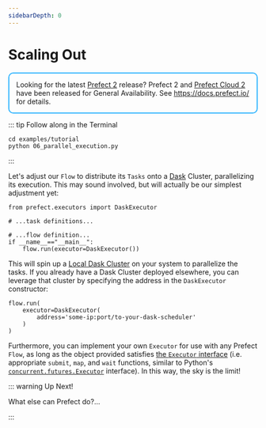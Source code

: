 ```yaml
---
sidebarDepth: 0
---
```

# Scaling Out

<div style="border: 2px solid #27b1ff; border-radius: 10px; padding: 1em;">
Looking for the latest <a href="https://docs.prefect.io/">Prefect 2</a> release? Prefect 2 and <a href="https://app.prefect.cloud">Prefect Cloud 2</a> have been released for General Availability. See <a href="https://docs.prefect.io/">https://docs.prefect.io/</a> for details.
</div>

::: tip Follow along in the Terminal

```
cd examples/tutorial
python 06_parallel_execution.py
```

:::

Let's adjust our `Flow` to distribute its `Tasks` onto a [Dask](https://dask.org/) Cluster, parallelizing its execution. This may sound involved, but will actually be our simplest adjustment yet:

```python{1,7}
from prefect.executors import DaskExecutor

# ...task definitions...

# ...flow definition...
if __name__=="__main__":
    flow.run(executor=DaskExecutor())
```

This will spin up a [Local Dask Cluster](https://docs.dask.org/en/latest/setup/single-distributed.html) on your system to parallelize the tasks. If you already have a Dask Cluster deployed elsewhere, you can leverage that cluster by specifying the address in the `DaskExecutor` constructor:

```python{3}
flow.run(
    executor=DaskExecutor(
        address='some-ip:port/to-your-dask-scheduler'
    )
)
```

Furthermore, you can implement your own `Executor` for use with any Prefect `Flow`, as long as the object provided satisfies [the `Executor` interface](https://github.com/PrefectHQ/prefect/blob/master/src/prefect/executors/base.py) (i.e. appropriate `submit`, `map`, and `wait` functions, similar to Python's [`concurrent.futures.Executor`](https://docs.python.org/3/library/concurrent.futures.html#executor-objects) interface). In this way, the sky is the limit!

::: warning Up Next!

What else can Prefect do?...

:::
